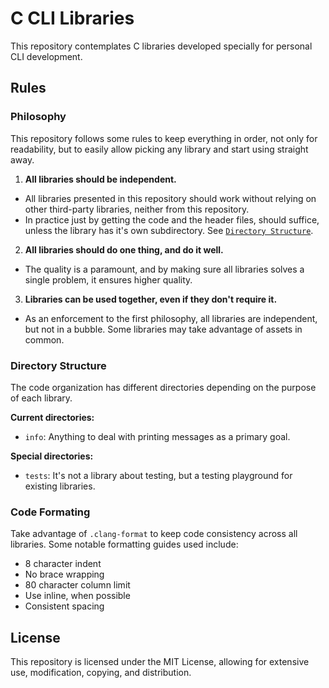 # C CLI Libraries

This repository contemplates C libraries developed specially for personal CLI development.

## Rules

### Philosophy

This repository follows some rules to keep everything in order, not only for readability, but to easily allow picking any library and start using straight away.

1. **All libraries should be independent.**

- All libraries presented in this repository should work without relying on other third-party libraries, neither from this repository.
- In practice just by getting the code and the header files, should suffice, unless the library has it's own subdirectory. See [`Directory Structure`](#directory-structure).

2. **All libraries should do one thing, and do it well.**

- The quality is a paramount, and by making sure all libraries solves a single problem, it ensures higher quality.

3. **Libraries can be used together, even if they don't require it.**

- As an enforcement to the first philosophy, all libraries are independent, but not in a bubble. Some libraries may take advantage of assets in common.

### Directory Structure

The code organization has different directories depending on the purpose of each library.

**Current directories:**

- `info`: Anything to deal with printing messages as a primary goal.

**Special directories:**

- `tests`: It's not a library about testing, but a testing playground for existing libraries.

### Code Formating

Take advantage of `.clang-format` to keep code consistency across all libraries. Some notable formatting guides used include:

- 8 character indent
- No brace wrapping
- 80 character column limit
- Use inline, when possible
- Consistent spacing

## License

This repository is licensed under the MIT License, allowing for extensive use, modification, copying, and distribution.
